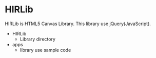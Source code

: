 # HIRLib

HIRLib is HTML5 Canvas Library.
This library use jQuery(JavaScript).

* HIRLib
  * Library directory
* apps
  * library use sample code
